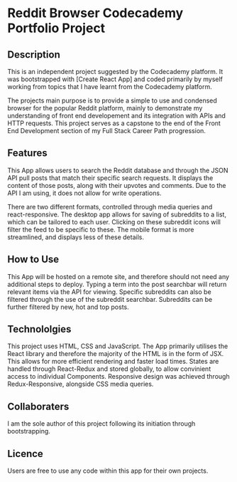 # Reddit Browser Codecademy Portfolio Project

## Description

This is an independent project suggested by the Codecademy platform. It was bootstrapped with [Create React App] and coded primarily by myself working from topics that I have learnt from the Codecademy platform.

The projects main purpose is to provide a simple to use and condensed browser for the popular Reddit platform, mainly to demonstrate my understanding of front end developement and its integration with APIs and HTTP requests. This project serves as a capstone to the end of the Front End Development section of my Full Stack Career Path progression.

## Features

This App allows users to search the Reddit database and through the JSON API pull posts that match their specific search requests. It displays the content of those posts, along with their upvotes and comments. Due to the API I am using, it does not allow for write operations.

There are two different formats, controlled through media queries and react-responsive. The desktop app allows for saving of subreddits to a list, which can be tailored to each user. Clicking on these subreddit icons will filter the feed to be specific to these. The mobile format is more streamlined, and displays less of these details.

## How to Use

This App will be hosted on a remote site, and therefore should not need any additional steps to deploy. Typing a term into the post searchbar will return relevant items via the API for viewing. Specific subreddits can also be filtered through the use of the subreddit searchbar. Subreddits can be further filtered by new, hot and top posts.

## Technololgies

This project uses HTML, CSS and JavaScript.
The App primarily utilises the React library and therefore the majority of the HTML is in the form of JSX. This allows for more efficient rendering and faster load times.
States are handled through React-Redux and stored globally, to allow convinient access to individual Components. Responsive design was achieved through Redux-Responsive, alongside CSS media queries.

## Collaboraters

I am the sole author of this project following its initiation through bootstrapping.

## Licence

Users are free to use any code within this app for their own projects.
